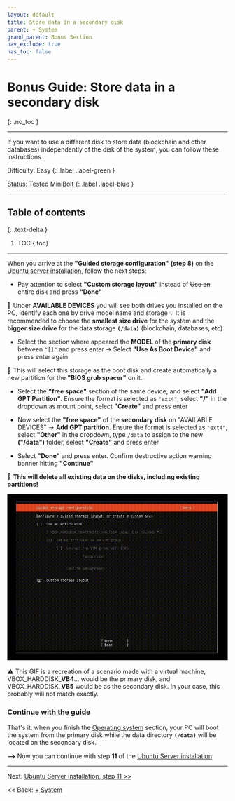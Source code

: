 ```yaml
---
layout: default
title: Store data in a secondary disk
parent: + System
grand_parent: Bonus Section
nav_exclude: true
has_toc: false
---
```

<!-- markdownlint-disable MD014 MD022 MD025 MD033 MD040 -->

# Bonus Guide: Store data in a secondary disk

{: .no_toc }

---

If you want to use a different disk to store data (blockchain and other databases) independently of the disk of the system, you can follow these instructions.

Difficulty: Easy
{: .label .label-green }

Status: Tested MiniBolt
{: .label .label-blue }

---

## Table of contents
{: .text-delta }

1. TOC
{:toc}

---



When you arrive at the **"Guided storage configuration"** **(step 8)** on the [Ubuntu server installation](../../system/operating-system.md#ubuntu-server-installation), follow the next steps:

* Pay attention to select **"Custom storage layout"** instead of ~~Use an entire disk~~ and press **"Done"**

📝 Under **AVAILABLE DEVICES** you will see both drives you installed on the PC, identify each one by drive model name and storage
💡 It is recommended to choose the **smallest size drive** for the system and the **bigger size drive** for the data storage **`(/data)`** (blockchain, databases, etc)

* Select the section where appeared the **MODEL** of the **primary disk** between `"[]"` and press enter -> Select **"Use As Boot Device"** and press enter again

📝 This will select this storage as the boot disk and create automatically a new partition for the **"BIOS grub spacer"** on it.

* Select the **"free space"** section of the same device, and select **"Add GPT Partition"**. Ensure the format is selected as `"ext4"`, select **"/"** in the dropdown as mount point, select **"Create"** and press enter

* Now select the **"free space"** of the **secondary disk** on "AVAILABLE DEVICES" -> **Add GPT partition**. Ensure the format is selected as `"ext4"`, select **"Other"** in the dropdown, type `/data` to assign to the new **("/data")** folder, select **"Create"** and press enter

* Select **"Done"** and press enter. Confirm destructive action warning banner hitting **"Continue"**

🚨 **This will delete all existing data on the disks, including existing partitions!**

![Storage secondary disk GIF](../../../resources/storage-secondary-disk.gif)

⚠️ This GIF is a recreation of a scenario made with a virtual machine, VBOX_HARDDISK_**VB4**... would be the primary disk, and VBOX_HARDDISK_**VB5** would be as the secondary disk. In your case, this probably will not match exactly.

### Continue with the guide

That's it: when you finish the [Operating system](../../system/operating-system.md) section, your PC will boot the system from the primary disk while the data directory **`(/data)`** will be located on the secondary disk.

**-->** Now you can continue with step **11** of the [Ubuntu Server installation](../../system/operating-system.md#ubuntu-server-installation)

---

Next: [Ubuntu Server installation, step 11 >>](../../system/operating-system.md#ubuntu-server-installation)

<< Back: [+ System](index.md)